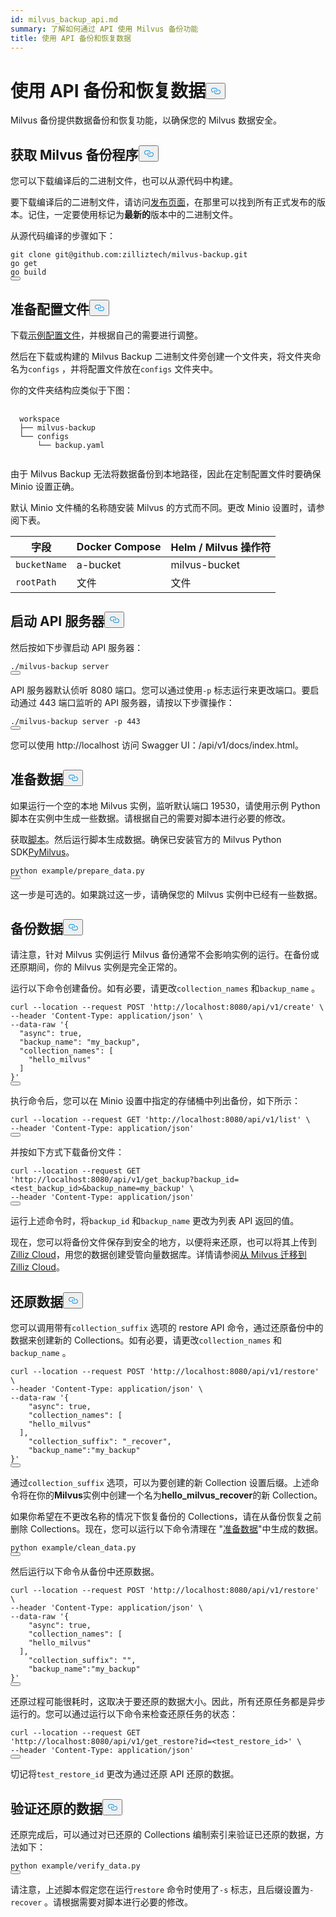 ```yaml
---
id: milvus_backup_api.md
summary: 了解如何通过 API 使用 Milvus 备份功能
title: 使用 API 备份和恢复数据
---
```

<h1 id="Back-up-and-Restore-Data-Using-APIs" class="common-anchor-header">使用 API 备份和恢复数据<button data-href="#Back-up-and-Restore-Data-Using-APIs" class="anchor-icon" translate="no">
      <svg translate="no"
        aria-hidden="true"
        focusable="false"
        height="20"
        version="1.1"
        viewBox="0 0 16 16"
        width="16"
      >
        <path
          fill="#0092E4"
          fill-rule="evenodd"
          d="M4 9h1v1H4c-1.5 0-3-1.69-3-3.5S2.55 3 4 3h4c1.45 0 3 1.69 3 3.5 0 1.41-.91 2.72-2 3.25V8.59c.58-.45 1-1.27 1-2.09C10 5.22 8.98 4 8 4H4c-.98 0-2 1.22-2 2.5S3 9 4 9zm9-3h-1v1h1c1 0 2 1.22 2 2.5S13.98 12 13 12H9c-.98 0-2-1.22-2-2.5 0-.83.42-1.64 1-2.09V6.25c-1.09.53-2 1.84-2 3.25C6 11.31 7.55 13 9 13h4c1.45 0 3-1.69 3-3.5S14.5 6 13 6z"
        ></path>
      </svg>
    </button></h1><p>Milvus 备份提供数据备份和恢复功能，以确保您的 Milvus 数据安全。</p>
<h2 id="Obtain-Milvus-Backup" class="common-anchor-header">获取 Milvus 备份程序<button data-href="#Obtain-Milvus-Backup" class="anchor-icon" translate="no">
      <svg translate="no"
        aria-hidden="true"
        focusable="false"
        height="20"
        version="1.1"
        viewBox="0 0 16 16"
        width="16"
      >
        <path
          fill="#0092E4"
          fill-rule="evenodd"
          d="M4 9h1v1H4c-1.5 0-3-1.69-3-3.5S2.55 3 4 3h4c1.45 0 3 1.69 3 3.5 0 1.41-.91 2.72-2 3.25V8.59c.58-.45 1-1.27 1-2.09C10 5.22 8.98 4 8 4H4c-.98 0-2 1.22-2 2.5S3 9 4 9zm9-3h-1v1h1c1 0 2 1.22 2 2.5S13.98 12 13 12H9c-.98 0-2-1.22-2-2.5 0-.83.42-1.64 1-2.09V6.25c-1.09.53-2 1.84-2 3.25C6 11.31 7.55 13 9 13h4c1.45 0 3-1.69 3-3.5S14.5 6 13 6z"
        ></path>
      </svg>
    </button></h2><p>您可以下载编译后的二进制文件，也可以从源代码中构建。</p>
<p>要下载编译后的二进制文件，请访问<a href="https://github.com/zilliztech/milvus-backup/releases">发布页面</a>，在那里可以找到所有正式发布的版本。记住，一定要使用标记为<strong>最新的</strong>版本中的二进制文件。</p>
<p>从源代码编译的步骤如下：</p>
<pre><code translate="no" class="language-shell">git clone git@github.com:zilliztech/milvus-backup.git
go get
go build
<button class="copy-code-btn"></button></code></pre>
<h2 id="Prepare-configuration-file" class="common-anchor-header">准备配置文件<button data-href="#Prepare-configuration-file" class="anchor-icon" translate="no">
      <svg translate="no"
        aria-hidden="true"
        focusable="false"
        height="20"
        version="1.1"
        viewBox="0 0 16 16"
        width="16"
      >
        <path
          fill="#0092E4"
          fill-rule="evenodd"
          d="M4 9h1v1H4c-1.5 0-3-1.69-3-3.5S2.55 3 4 3h4c1.45 0 3 1.69 3 3.5 0 1.41-.91 2.72-2 3.25V8.59c.58-.45 1-1.27 1-2.09C10 5.22 8.98 4 8 4H4c-.98 0-2 1.22-2 2.5S3 9 4 9zm9-3h-1v1h1c1 0 2 1.22 2 2.5S13.98 12 13 12H9c-.98 0-2-1.22-2-2.5 0-.83.42-1.64 1-2.09V6.25c-1.09.53-2 1.84-2 3.25C6 11.31 7.55 13 9 13h4c1.45 0 3-1.69 3-3.5S14.5 6 13 6z"
        ></path>
      </svg>
    </button></h2><p>下载<a href="https://raw.githubusercontent.com/zilliztech/milvus-backup/master/configs/backup.yaml">示例配置文件</a>，并根据自己的需要进行调整。</p>
<p>然后在下载或构建的 Milvus Backup 二进制文件旁创建一个文件夹，将文件夹命名为<code translate="no">configs</code> ，并将配置文件放在<code translate="no">configs</code> 文件夹中。</p>
<p>你的文件夹结构应类似于下图：</p>
<pre>
  <code translate="no">
  workspace
  ├── milvus-backup
  └── configs
      └── backup.yaml
  </code>
</pre>
<p>由于 Milvus Backup 无法将数据备份到本地路径，因此在定制配置文件时要确保 Minio 设置正确。</p>
<div class="alert note">
<p>默认 Minio 文件桶的名称随安装 Milvus 的方式而不同。更改 Minio 设置时，请参阅下表。</p>
<table>
<thead>
<tr><th>字段</th><th>Docker Compose</th><th>Helm / Milvus 操作符</th></tr>
</thead>
<tbody>
<tr><td><code translate="no">bucketName</code></td><td>a-bucket</td><td>milvus-bucket</td></tr>
<tr><td><code translate="no">rootPath</code></td><td>文件</td><td>文件</td></tr>
</tbody>
</table>
</div>
<h2 id="Start-up-the-API-server" class="common-anchor-header">启动 API 服务器<button data-href="#Start-up-the-API-server" class="anchor-icon" translate="no">
      <svg translate="no"
        aria-hidden="true"
        focusable="false"
        height="20"
        version="1.1"
        viewBox="0 0 16 16"
        width="16"
      >
        <path
          fill="#0092E4"
          fill-rule="evenodd"
          d="M4 9h1v1H4c-1.5 0-3-1.69-3-3.5S2.55 3 4 3h4c1.45 0 3 1.69 3 3.5 0 1.41-.91 2.72-2 3.25V8.59c.58-.45 1-1.27 1-2.09C10 5.22 8.98 4 8 4H4c-.98 0-2 1.22-2 2.5S3 9 4 9zm9-3h-1v1h1c1 0 2 1.22 2 2.5S13.98 12 13 12H9c-.98 0-2-1.22-2-2.5 0-.83.42-1.64 1-2.09V6.25c-1.09.53-2 1.84-2 3.25C6 11.31 7.55 13 9 13h4c1.45 0 3-1.69 3-3.5S14.5 6 13 6z"
        ></path>
      </svg>
    </button></h2><p>然后按如下步骤启动 API 服务器：</p>
<pre><code translate="no" class="language-shell">./milvus-backup server
<button class="copy-code-btn"></button></code></pre>
<p>API 服务器默认侦听 8080 端口。您可以通过使用<code translate="no">-p</code> 标志运行来更改端口。要启动通过 443 端口监听的 API 服务器，请按以下步骤操作：</p>
<pre><code translate="no" class="language-shell">./milvus-backup server -p 443
<button class="copy-code-btn"></button></code></pre>
<p>您可以使用 http://localhost 访问 Swagger UI：<port>/api/v1/docs/index.html。</p>
<h2 id="Prepare-data" class="common-anchor-header">准备数据<button data-href="#Prepare-data" class="anchor-icon" translate="no">
      <svg translate="no"
        aria-hidden="true"
        focusable="false"
        height="20"
        version="1.1"
        viewBox="0 0 16 16"
        width="16"
      >
        <path
          fill="#0092E4"
          fill-rule="evenodd"
          d="M4 9h1v1H4c-1.5 0-3-1.69-3-3.5S2.55 3 4 3h4c1.45 0 3 1.69 3 3.5 0 1.41-.91 2.72-2 3.25V8.59c.58-.45 1-1.27 1-2.09C10 5.22 8.98 4 8 4H4c-.98 0-2 1.22-2 2.5S3 9 4 9zm9-3h-1v1h1c1 0 2 1.22 2 2.5S13.98 12 13 12H9c-.98 0-2-1.22-2-2.5 0-.83.42-1.64 1-2.09V6.25c-1.09.53-2 1.84-2 3.25C6 11.31 7.55 13 9 13h4c1.45 0 3-1.69 3-3.5S14.5 6 13 6z"
        ></path>
      </svg>
    </button></h2><p>如果运行一个空的本地 Milvus 实例，监听默认端口 19530，请使用示例 Python 脚本在实例中生成一些数据。请根据自己的需要对脚本进行必要的修改。</p>
<p>获取<a href="https://raw.githubusercontent.com/zilliztech/milvus-backup/main/example/prepare_data.py">脚本</a>。然后运行脚本生成数据。确保已安装官方的 Milvus Python SDK<a href="https://pypi.org/project/pymilvus/">PyMilvus</a>。</p>
<pre><code translate="no" class="language-shell">python example/prepare_data.py
<button class="copy-code-btn"></button></code></pre>
<p>这一步是可选的。如果跳过这一步，请确保您的 Milvus 实例中已经有一些数据。</p>
<h2 id="Back-up-data" class="common-anchor-header">备份数据<button data-href="#Back-up-data" class="anchor-icon" translate="no">
      <svg translate="no"
        aria-hidden="true"
        focusable="false"
        height="20"
        version="1.1"
        viewBox="0 0 16 16"
        width="16"
      >
        <path
          fill="#0092E4"
          fill-rule="evenodd"
          d="M4 9h1v1H4c-1.5 0-3-1.69-3-3.5S2.55 3 4 3h4c1.45 0 3 1.69 3 3.5 0 1.41-.91 2.72-2 3.25V8.59c.58-.45 1-1.27 1-2.09C10 5.22 8.98 4 8 4H4c-.98 0-2 1.22-2 2.5S3 9 4 9zm9-3h-1v1h1c1 0 2 1.22 2 2.5S13.98 12 13 12H9c-.98 0-2-1.22-2-2.5 0-.83.42-1.64 1-2.09V6.25c-1.09.53-2 1.84-2 3.25C6 11.31 7.55 13 9 13h4c1.45 0 3-1.69 3-3.5S14.5 6 13 6z"
        ></path>
      </svg>
    </button></h2><div class="tab-wrapper"></div>
<p>请注意，针对 Milvus 实例运行 Milvus 备份通常不会影响实例的运行。在备份或还原期间，你的 Milvus 实例是完全正常的。</p>
<p>运行以下命令创建备份。如有必要，请更改<code translate="no">collection_names</code> 和<code translate="no">backup_name</code> 。</p>
<pre><code translate="no" class="language-shell">curl --location --request POST &#x27;http://localhost:8080/api/v1/create&#x27; \
--header &#x27;Content-Type: application/json&#x27; \
--data-raw &#x27;{
  &quot;async&quot;: true,
  &quot;backup_name&quot;: &quot;my_backup&quot;,
  &quot;collection_names&quot;: [
    &quot;hello_milvus&quot;
  ]
}&#x27;
<button class="copy-code-btn"></button></code></pre>
<p>执行命令后，您可以在 Minio 设置中指定的存储桶中列出备份，如下所示：</p>
<pre><code translate="no" class="language-shell">curl --location --request GET &#x27;http://localhost:8080/api/v1/list&#x27; \
--header &#x27;Content-Type: application/json&#x27;
<button class="copy-code-btn"></button></code></pre>
<p>并按如下方式下载备份文件：</p>
<pre><code translate="no" class="language-shell">curl --location --request GET &#x27;http://localhost:8080/api/v1/get_backup?backup_id=&lt;test_backup_id&gt;&amp;backup_name=my_backup&#x27; \
--header &#x27;Content-Type: application/json&#x27;
<button class="copy-code-btn"></button></code></pre>
<p>运行上述命令时，将<code translate="no">backup_id</code> 和<code translate="no">backup_name</code> 更改为列表 API 返回的值。</p>
<p>现在，您可以将备份文件保存到安全的地方，以便将来还原，也可以将其上传到<a href="https://cloud.zilliz.com">Zilliz Cloud</a>，用您的数据创建受管向量数据库。详情请参阅<a href="https://zilliz.com/doc/migrate_from_milvus-2x">从 Milvus 迁移到 Zilliz Cloud</a>。</p>
<h2 id="Restore-data" class="common-anchor-header">还原数据<button data-href="#Restore-data" class="anchor-icon" translate="no">
      <svg translate="no"
        aria-hidden="true"
        focusable="false"
        height="20"
        version="1.1"
        viewBox="0 0 16 16"
        width="16"
      >
        <path
          fill="#0092E4"
          fill-rule="evenodd"
          d="M4 9h1v1H4c-1.5 0-3-1.69-3-3.5S2.55 3 4 3h4c1.45 0 3 1.69 3 3.5 0 1.41-.91 2.72-2 3.25V8.59c.58-.45 1-1.27 1-2.09C10 5.22 8.98 4 8 4H4c-.98 0-2 1.22-2 2.5S3 9 4 9zm9-3h-1v1h1c1 0 2 1.22 2 2.5S13.98 12 13 12H9c-.98 0-2-1.22-2-2.5 0-.83.42-1.64 1-2.09V6.25c-1.09.53-2 1.84-2 3.25C6 11.31 7.55 13 9 13h4c1.45 0 3-1.69 3-3.5S14.5 6 13 6z"
        ></path>
      </svg>
    </button></h2><div class="tab-wrapper"></div>
<p>您可以调用带有<code translate="no">collection_suffix</code> 选项的 restore API 命令，通过还原备份中的数据来创建新的 Collections。如有必要，请更改<code translate="no">collection_names</code> 和<code translate="no">backup_name</code> 。</p>
<pre><code translate="no" class="language-shell">curl --location --request POST &#x27;http://localhost:8080/api/v1/restore&#x27; \
--header &#x27;Content-Type: application/json&#x27; \
--data-raw &#x27;{
    &quot;async&quot;: true,
    &quot;collection_names&quot;: [
    &quot;hello_milvus&quot;
  ],
    &quot;collection_suffix&quot;: &quot;_recover&quot;,
    &quot;backup_name&quot;:&quot;my_backup&quot;
}&#x27;
<button class="copy-code-btn"></button></code></pre>
<p>通过<code translate="no">collection_suffix</code> 选项，可以为要创建的新 Collection 设置后缀。上述命令将在你的<strong>Milvus</strong>实例中创建一个名为<strong>hello_milvus_recover</strong>的新 Collection。</p>
<p>如果你希望在不更改名称的情况下恢复备份的 Collections，请在从备份恢复之前删除 Collections。现在，您可以运行以下命令清理在 "<a href="#Prepare-data">准备数据</a>"中生成的数据。</p>
<pre><code translate="no" class="language-shell">python example/clean_data.py
<button class="copy-code-btn"></button></code></pre>
<p>然后运行以下命令从备份中还原数据。</p>
<pre><code translate="no" class="language-shell">curl --location --request POST &#x27;http://localhost:8080/api/v1/restore&#x27; \
--header &#x27;Content-Type: application/json&#x27; \
--data-raw &#x27;{
    &quot;async&quot;: true,
    &quot;collection_names&quot;: [
    &quot;hello_milvus&quot;
  ],
    &quot;collection_suffix&quot;: &quot;&quot;,
    &quot;backup_name&quot;:&quot;my_backup&quot;
}&#x27;
<button class="copy-code-btn"></button></code></pre>
<p>还原过程可能很耗时，这取决于要还原的数据大小。因此，所有还原任务都是异步运行的。您可以通过运行以下命令来检查还原任务的状态：</p>
<pre><code translate="no" class="language-shell">curl --location --request GET &#x27;http://localhost:8080/api/v1/get_restore?id=&lt;test_restore_id&gt;&#x27; \
--header &#x27;Content-Type: application/json&#x27;
<button class="copy-code-btn"></button></code></pre>
<p>切记将<code translate="no">test_restore_id</code> 更改为通过还原 API 还原的数据。</p>
<h2 id="Verify-restored-data" class="common-anchor-header">验证还原的数据<button data-href="#Verify-restored-data" class="anchor-icon" translate="no">
      <svg translate="no"
        aria-hidden="true"
        focusable="false"
        height="20"
        version="1.1"
        viewBox="0 0 16 16"
        width="16"
      >
        <path
          fill="#0092E4"
          fill-rule="evenodd"
          d="M4 9h1v1H4c-1.5 0-3-1.69-3-3.5S2.55 3 4 3h4c1.45 0 3 1.69 3 3.5 0 1.41-.91 2.72-2 3.25V8.59c.58-.45 1-1.27 1-2.09C10 5.22 8.98 4 8 4H4c-.98 0-2 1.22-2 2.5S3 9 4 9zm9-3h-1v1h1c1 0 2 1.22 2 2.5S13.98 12 13 12H9c-.98 0-2-1.22-2-2.5 0-.83.42-1.64 1-2.09V6.25c-1.09.53-2 1.84-2 3.25C6 11.31 7.55 13 9 13h4c1.45 0 3-1.69 3-3.5S14.5 6 13 6z"
        ></path>
      </svg>
    </button></h2><p>还原完成后，可以通过对已还原的 Collections 编制索引来验证已还原的数据，方法如下：</p>
<pre><code translate="no" class="language-shell">python example/verify_data.py
<button class="copy-code-btn"></button></code></pre>
<p>请注意，上述脚本假定您在运行<code translate="no">restore</code> 命令时使用了<code translate="no">-s</code> 标志，且后缀设置为<code translate="no">-recover</code> 。请根据需要对脚本进行必要的修改。</p>
